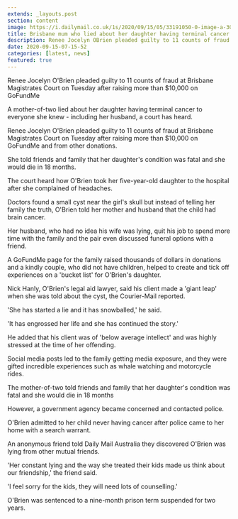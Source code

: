 ```yaml
---
extends: _layouts.post
section: content
image: https://i.dailymail.co.uk/1s/2020/09/15/05/33191050-0-image-a-30_1600143234368.jpg 
title: Brisbane mum who lied about her daughter having terminal cancer pleads guilty to fraud  
description: Renee Jocelyn OBrien pleaded guilty to 11 counts of fraud at Brisbane Magistrates Court on Tuesday after raising more than $10,000 on GoFundMe. 
date: 2020-09-15-07-15-52 
categories: [latest, news] 
featured: true 
--- 
```

Renee Jocelyn O'Brien pleaded guilty to 11 counts of fraud at Brisbane Magistrates Court on Tuesday after raising more than $10,000 on GoFundMe 

A mother-of-two lied about her daughter having terminal cancer to everyone she knew - including her husband, a court has heard.

Renee Jocelyn O'Brien pleaded guilty to 11 counts of fraud at Brisbane Magistrates Court on Tuesday after raising more than $10,000 on GoFundMe and from other donations.

She told friends and family that her daughter's condition was fatal and she would die in 18 months. 

The court heard how O'Brien took her five-year-old daughter to the hospital after she complained of headaches.

Doctors found a small cyst near the girl's skull but instead of telling her family the truth, O'Brien told her mother and husband that the child had brain cancer.

Her husband, who had no idea his wife was lying, quit his job to spend more time with the family and the pair even discussed funeral options with a friend.

A GoFundMe page for the family raised thousands of dollars in donations and a kindly couple, who did not have children, helped to create and tick off experiences on a 'bucket list' for O'Brien's daughter.

Nick Hanly, O'Brien's legal aid lawyer, said his client made a 'giant leap' when she was told about the cyst, the Courier-Mail reported. 

'She has started a lie and it has snowballed,' he said.

'It has engrossed her life and she has continued the story.'

He added that his client was of 'below average intellect' and was highly stressed at the time of her offending.  

Social media posts led to the family getting media exposure, and they were gifted incredible experiences such as whale watching and motorcycle rides. 

The mother-of-two told friends and family that her daughter's condition was fatal and she would die in 18 months 

However, a government agency became concerned and contacted police.

O'Brien admitted to her child never having cancer after police came to her home with a search warrant. 

An anonymous friend told Daily Mail Australia they discovered O'Brien was lying from other mutual friends.

'Her constant lying and the way she treated their kids made us think about our friendship,' the friend said.

'I feel sorry for the kids, they will need lots of counselling.'

O'Brien was sentenced to a nine-month prison term suspended for two years.


